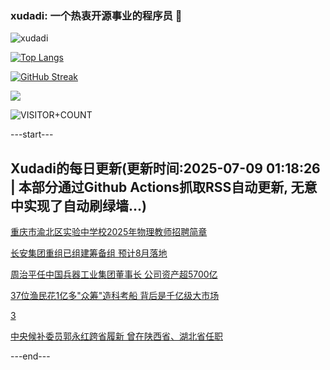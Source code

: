 ### xudadi: 一个热衷开源事业的程序员 👋

![xudadi](https://github-readme-stats-git-masterorgs-github-readme-stats-team.vercel.app/api?username=xudadi)

[![Top Langs](https://github-readme-stats.vercel.app/api/top-langs/?username=xudadi)](https://github.com/anuraghazra/github-readme-stats)

[![GitHub Streak](https://streak-stats.demolab.com?user=xudadi&locale=zh_Hans)](https://git.io/streak-stats)

![](https://raw.githubusercontent.com/xudadi/xudadi/main/assets/github-contribution-grid-snake.svg)

![VISITOR+COUNT](https://komarev.com/ghpvc/?username=xudadi&label=VISITOR+COUNT)


---start---

## Xudadi的每日更新(更新时间:2025-07-09 01:18:26 | 本部分通过Github Actions抓取RSS自动更新, 无意中实现了自动刷绿墙...)

[重庆市渝北区实验中学校2025年物理教师招聘简章](https://www.gongkaoleida.com/article/2498642)

[长安集团重组已组建筹备组 预计8月落地](https://m.163.com/news/article/K3VH2GMN0534A4SC.html)

[周治平任中国兵器工业集团董事长 公司资产超5700亿](https://m.163.com/news/article/K3VGJQVV0512B07B.html)

[37位渔民花1亿多"众筹"造科考船 背后是千亿级大市场](https://m.163.com/news/article/K3VF81J2055040N3.html)

[3](https://m.163.com/touch/news/sub/domestic)

[中央候补委员郭永红跨省履新 曾在陕西省、湖北省任职](https://m.163.com/news/article/K3V56VAU055040N3.html)

---end---
